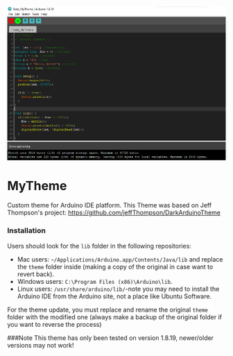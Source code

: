 ![screenshot](https://raw.githubusercontent.com/Carlos9852/MyTheme/master/Theme.png)

# MyTheme

Custom theme for Arduino IDE platform. This Theme was based on Jeff Thompson's project: https://github.com/jeffThompson/DarkArduinoTheme

### Installation
Users should look for the `lib` folder in the following repositories:
* Mac users: `~/Applications/Arduino.app/Contents/Java/lib` and replace the `theme` folder inside (making a copy of the original in case want to revert back).  
* Windows users: `C:\Program Files (x86)\Arduino\lib`.  
* Linux users: `/usr/share/arduino/lib/`-note you may need to install the Arduino IDE from the Arduino site, not a place like Ubuntu Software.

For the theme update, you must replace and rename the original `theme` folder with the modified one (always make a backup of the original folder if you want to reverse the process)

###Note
This theme has only been tested on version 1.8.19, newer/older versions may not work!
